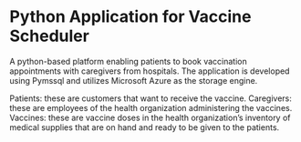 # Python Application for Vaccine Scheduler

A python-based platform enabling patients to book vaccination appointments with caregivers from hospitals. The application is developed using Pymssql and utilizes Microsoft Azure as the storage engine.

Patients: these are customers that want to receive the vaccine.
Caregivers: these are employees of the health organization administering the vaccines.
Vaccines: these are vaccine doses in the health organization’s inventory of medical supplies that are on hand and ready to be given to the patients.

